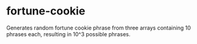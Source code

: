 # fortune-cookie
Generates random fortune cookie phrase from three arrays containing 10 phrases each, resulting in 10^3 possible phrases.
